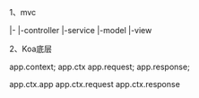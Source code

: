 1、mvc

|-
|-controller
|-service
|-model
|-view

2、Koa底层

app.context;
app.ctx
app.request;
app.response;

app.ctx.app
app.ctx.request
app.ctx.response
